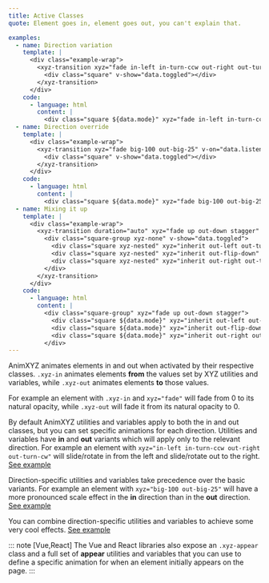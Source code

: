 ```yaml
---
title: Active Classes
quote: Element goes in, element goes out, you can't explain that.

examples:
  - name: Direction variation
    template: |
      <div class="example-wrap">
        <xyz-transition xyz="fade in-left in-turn-ccw out-right out-turn-cw" v-on="data.listeners">
          <div class="square" v-show="data.toggled"></div>
        </xyz-transition>
      </div>
    code:
      - language: html
        content: |
          <div class="square ${data.mode}" xyz="fade in-left in-turn-ccw out-right out-turn-cw"></div>
  - name: Direction override
    template: |
      <div class="example-wrap">
        <xyz-transition xyz="fade big-100 out-big-25" v-on="data.listeners">
          <div class="square" v-show="data.toggled"></div>
        </xyz-transition>
      </div>
    code:
      - language: html
        content: |
          <div class="square ${data.mode}" xyz="fade big-100 out-big-25"></div>
  - name: Mixing it up
    template: |
      <div class="example-wrap">
        <xyz-transition duration="auto" xyz="fade up out-down stagger" v-on="data.listeners">
          <div class="square-group xyz-none" v-show="data.toggled">
            <div class="square xyz-nested" xyz="inherit out-left out-turn-ccw" :key="1"></div>
            <div class="square xyz-nested" xyz="inherit out-flip-down" :key="2"></div>
            <div class="square xyz-nested" xyz="inherit out-right out-turn-cw" :key="3"></div>
          </div>
        </xyz-transition>
      </div>
    code:
      - language: html
        content: |
          <div class="square-group" xyz="fade up out-down stagger">
            <div class="square ${data.mode}" xyz="inherit out-left out-turn-ccw"></div>
            <div class="square ${data.mode}" xyz="inherit out-flip-down"></div>
            <div class="square ${data.mode}" xyz="inherit out-right out-turn-cw"></div>
          </div>
---
```


AnimXYZ animates elements in and out when activated by their respective classes. `.xyz-in` animates elements **from** the values set by XYZ utilities and variables, while `.xyz-out` animates elements **to** those values.

For example an element with `.xyz-in` and `xyz="fade"` will fade from 0 to its natural opacity, while `.xyz-out` will fade it from its natural opacity to 0.

By default AnimXYZ utilities and variables apply to both the in and out classes, but you can set specific animations for each direction. Utilities and variables have **in** and **out** variants which will apply only to the relevant direction. For example an element with `xyz="in-left in-turn-ccw out-right out-turn-cw"` will slide/rotate in from the left and slide/rotate out to the right. [See example](<?tab=examples&example=Direction variation#active-classes>)

Direction-specific utilities and variables take precedence over the basic variants. For example an element with `xyz="big-100 out-big-25"` will have a more pronounced scale effect in the **in** direction than in the **out** direction. [See example](<?tab=examples&example=Direction override#active-classes>)

You can combine direction-specific utilities and variables to achieve some very cool effects.
[See example](<?tab=examples&example=Mixing it Up#active-classes>)

::: note [Vue,React]
The Vue and React libraries also expose an `.xyz-appear` class and a full set of **appear** utilities and variables that you can use to define a specific animation for when an element initially appears on the page.
:::
